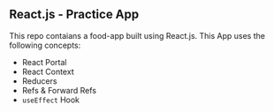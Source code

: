 ## React.js - Practice App 

This repo contaians a food-app built using React.js. This App uses the following concepts: 

- React Portal
- React Context
- Reducers
- Refs & Forward Refs
- `useEffect` Hook
